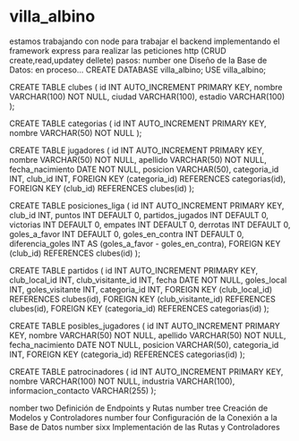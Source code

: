 # villa_albino
estamos trabajando con node para trabajar el backend implementando el framework express para realizar las peticiones http (CRUD create,read,updatey dellete) 
pasos:
number one
Diseño de la Base de Datos: en proceso...
CREATE DATABASE villa_albino;
USE villa_albino;

CREATE TABLE clubes (
    id INT AUTO_INCREMENT PRIMARY KEY,
    nombre VARCHAR(100) NOT NULL,
    ciudad VARCHAR(100),
    estadio VARCHAR(100)
);

CREATE TABLE categorias (
    id INT AUTO_INCREMENT PRIMARY KEY,
    nombre VARCHAR(50) NOT NULL
);

CREATE TABLE jugadores (
    id INT AUTO_INCREMENT PRIMARY KEY,
    nombre VARCHAR(50) NOT NULL,
    apellido VARCHAR(50) NOT NULL,
    fecha_nacimiento DATE NOT NULL,
    posicion VARCHAR(50),
    categoria_id INT,
    club_id INT,
    FOREIGN KEY (categoria_id) REFERENCES categorias(id),
    FOREIGN KEY (club_id) REFERENCES clubes(id)
);

CREATE TABLE posiciones_liga (
    id INT AUTO_INCREMENT PRIMARY KEY,
    club_id INT,
    puntos INT DEFAULT 0,
    partidos_jugados INT DEFAULT 0,
    victorias INT DEFAULT 0,
    empates INT DEFAULT 0,
    derrotas INT DEFAULT 0,
    goles_a_favor INT DEFAULT 0,
    goles_en_contra INT DEFAULT 0,
    diferencia_goles INT AS (goles_a_favor - goles_en_contra),
    FOREIGN KEY (club_id) REFERENCES clubes(id)
);

CREATE TABLE partidos (
    id INT AUTO_INCREMENT PRIMARY KEY,
    club_local_id INT,
    club_visitante_id INT,
    fecha DATE NOT NULL,
    goles_local INT,
    goles_visitante INT,
    categoria_id INT,
    FOREIGN KEY (club_local_id) REFERENCES clubes(id),
    FOREIGN KEY (club_visitante_id) REFERENCES clubes(id),
    FOREIGN KEY (categoria_id) REFERENCES categorias(id)
);

CREATE TABLE posibles_jugadores (
    id INT AUTO_INCREMENT PRIMARY KEY,
    nombre VARCHAR(50) NOT NULL,
    apellido VARCHAR(50) NOT NULL,
    fecha_nacimiento DATE NOT NULL,
    posicion VARCHAR(50),
    categoria_id INT,
    FOREIGN KEY (categoria_id) REFERENCES categorias(id)
);

CREATE TABLE patrocinadores (
    id INT AUTO_INCREMENT PRIMARY KEY,
    nombre VARCHAR(100) NOT NULL,
    industria VARCHAR(100),
    informacion_contacto VARCHAR(255)
);



nomber two
Definición de Endpoints y Rutas
number tree
Creación de Modelos y Controladores
number four
Configuración de la Conexión a la Base de Datos
number sixx
Implementación de las Rutas y Controladores
